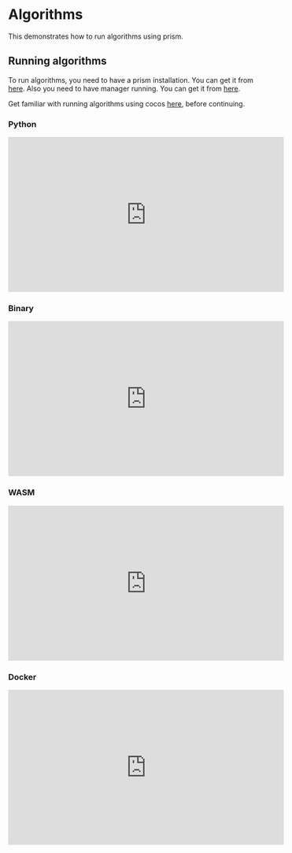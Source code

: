 # Algorithms

This demonstrates how to run algorithms using prism.

## Running algorithms

To run algorithms, you need to have a prism installation. You can get it from [here](./getting-started.md). Also you need to have manager running. You can get it from [here](https://docs.cocos.ultraviolet.rs/getting-started/).

Get familiar with running algorithms using cocos [here](https://docs.cocos.ultraviolet.rs/algorithms/), before continuing.

### Python

<iframe width="560" height="315" src="https://www.youtube.com/embed/FoLXuJuUors?si=hWOQq0jbC_cYjA4b" title="YouTube video player" frameborder="0" allow="accelerometer; autoplay; clipboard-write; encrypted-media; gyroscope; picture-in-picture; web-share" referrerpolicy="strict-origin-when-cross-origin" allowfullscreen></iframe>

### Binary

<iframe width="560" height="315" src="https://www.youtube.com/embed/IPwU8Qim9Ek?si=QaTNwghIDXFHec_S" title="YouTube video player" frameborder="0" allow="accelerometer; autoplay; clipboard-write; encrypted-media; gyroscope; picture-in-picture; web-share" referrerpolicy="strict-origin-when-cross-origin" allowfullscreen></iframe>

### WASM

<iframe width="560" height="315" src="https://www.youtube.com/embed/Lmmnr5lg6bs?si=D9Gb2c_0H7biWW5U" title="YouTube video player" frameborder="0" allow="accelerometer; autoplay; clipboard-write; encrypted-media; gyroscope; picture-in-picture; web-share" referrerpolicy="strict-origin-when-cross-origin" allowfullscreen></iframe>

### Docker

<iframe width="560" height="315" src="https://www.youtube.com/embed/IpdkRiQbI0U?si=gQ-2tf3ukUOp6zmc" title="YouTube video player" frameborder="0" allow="accelerometer; autoplay; clipboard-write; encrypted-media; gyroscope; picture-in-picture; web-share" referrerpolicy="strict-origin-when-cross-origin" allowfullscreen></iframe>
